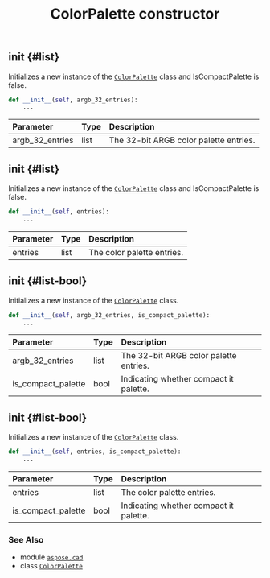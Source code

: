 ﻿---
title: ColorPalette constructor
second_title: Aspose.CAD for Python via .NET API References
description: 
type: docs
weight: 10
url: /aspose.cad/colorpalette/__init__/
is_root: false
---

## __init__ {#list}

Initializes a new instance of the [`ColorPalette`](/cad/python-net/aspose.cad/colorpalette) class and IsCompactPalette is false.



```python
def __init__(self, argb_32_entries):
    ...
```


| Parameter | Type | Description |
| :- | :- | :- |
| argb_32_entries | list | The 32-bit ARGB color palette entries. |


## __init__ {#list}

Initializes a new instance of the [`ColorPalette`](/cad/python-net/aspose.cad/colorpalette) class and IsCompactPalette is false.



```python
def __init__(self, entries):
    ...
```


| Parameter | Type | Description |
| :- | :- | :- |
| entries | list | The color palette entries. |


## __init__ {#list-bool}

Initializes a new instance of the [`ColorPalette`](/cad/python-net/aspose.cad/colorpalette) class.



```python
def __init__(self, argb_32_entries, is_compact_palette):
    ...
```


| Parameter | Type | Description |
| :- | :- | :- |
| argb_32_entries | list | The 32-bit ARGB color palette entries. |
| is_compact_palette | bool | Indicating whether compact it palette. |


## __init__ {#list-bool}

Initializes a new instance of the [`ColorPalette`](/cad/python-net/aspose.cad/colorpalette) class.



```python
def __init__(self, entries, is_compact_palette):
    ...
```


| Parameter | Type | Description |
| :- | :- | :- |
| entries | list | The color palette entries. |
| is_compact_palette | bool | Indicating whether compact it palette. |



### See Also
* module [`aspose.cad`](../../)
* class [`ColorPalette`](/cad/python-net/aspose.cad/colorpalette)
